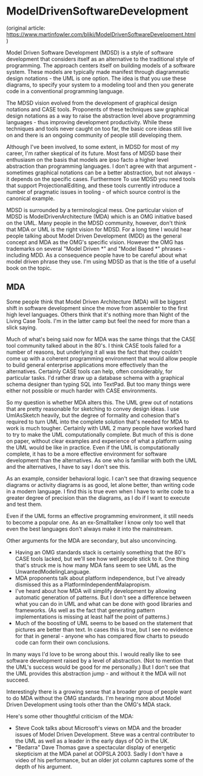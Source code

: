 # ModelDrivenSoftwareDevelopment

(original article: https://www.martinfowler.com/bliki/ModelDrivenSoftwareDevelopment.html)

Model Driven Software Development (MDSD) is a style of software development that considers itself as an alternative to the traditional style of programming. The approach centers itself on building models of a software system. These models are typically made manifest through diagrammatic design notations - the UML is one option. The idea is that you use these diagrams, to specify your system to a modeling tool and then you generate code in a conventional programming language.

The MDSD vision evolved from the development of graphical design notations and CASE tools. Proponents of these techniques saw graphical design notations as a way to raise the abstraction level above programming languages - thus improving development productivity. While these techniques and tools never caught on too far, the basic core ideas still live on and there is an ongoing community of people still developing them.

Although I've been involved, to some extent, in MDSD for most of my career, I'm rather skeptical of its future. Most fans of MDSD base their enthusiasm on the basis that models are ipso facto a higher level abstraction than programming languages. I don't agree with that argument - sometimes graphical notations can be a better abstraction, but not always - it depends on the specific cases. Furthermore To use MDSD you need tools that support ProjectionalEditing, and these tools currently introduce a number of pragmatic issues in tooling - of which source control is the canonical example.

MDSD is surrounded by a terminological mess. One particular vision of MDSD is ModelDrivenArchitecture (MDA) which is an OMG initiative based on the UML. Many people in the MDSD community, however, don't think that MDA or UML is the right vision for MDSD. For a long time I would hear people talking about Model Driven Development (MDD) as the general concept and MDA as the OMG's specific vision. However the OMG has trademarks on several "Model Driven *" and "Model Based *" phrases - including MDD. As a consequence people have to be careful about what model driven phrase they use. I'm using MDSD as that is the title of a useful book on the topic.

## MDA

Some people think that Model Driven Architecture (MDA) will be biggest shift in software development since the move from assembler to the first high level languages. Others think that it's nothing more than Night of the Living Case Tools. I'm in the latter camp but feel the need for more than a slick saying.

Much of what's being said now for MDA was the same things that the CASE tool community talked about in the 80's. I think CASE tools failed for a number of reasons, but underlying it all was the fact that they couldn't come up with a coherent programming environment that would allow people to build general enterprise applications more effectively than the alternatives. Certainly CASE tools can help, often considerably, for particular tasks. I'd rather draw up a database schema with a graphical schema designer than typing SQL into TextPad. But too many things were either not possible or much harder with CASE environments.

So my question is whether MDA alters this. The UML grew out of notations that are pretty reasonable for sketching to convey design ideas. I use UmlAsSketch heavily, but the degree of formality and cohesion that's required to turn UML into the complete solution that's needed for MDA to work is much tougher. Certainly with UML 2 many people have worked hard to try to make the UML computationally complete. But much of this is done on paper, without clear examples and experience of what a platform using the UML would be like in practice. Even if the UML is computationally complete, it has to be a more effective environment for software development than the alternatives. As one who is familiar with both the UML and the alternatives, I have to say I don't see this.

As an example, consider behavioral logic. I can't see that drawing sequence diagrams or activity diagrams is as good, let alone better, than writing code in a modern language. I find this is true even when I have to write code to a greater degree of precision than the diagrams, as I do if I want to execute and test them.

Even if the UML forms an effective programming environment, it still needs to become a popular one. As an ex-Smalltalker I know only too well that even the best languages don't always make it into the mainstream.

Other arguments for the MDA are secondary, but also unconvincing.

- Having an OMG standards stack is certainly something that the 80's CASE tools lacked, but we'll see how well people stick to it. One thing that's struck me is how many MDA fans seem to see UML as the UnwantedModelingLanguage.
- MDA proponents talk about platform independence, but I've already dismissed this as a PlatformIndependentMalapropism.
- I've heard about how MDA will simplify development by allowing automatic generation of patterns. But I don't see a difference between what you can do in UML and what can be done with good libraries and frameworks. (As well as the fact that generating pattern implementations is missing at least half the point of patterns.)
- Much of the boosting of UML seems to be based on the statement that pictures are better than text. In cases this is true, but I see no evidence for that in general - anyone who has compared flow charts to pseudo code can form their own conclusions.

In many ways I'd love to be wrong about this. I would really like to see software development raised by a level of abstraction. (Not to mention that the UML's success would be good for me personally.) But I don't see that the UML provides this abstraction jump - and without it the MDA will not succeed.

Interestingly there is a growing sense that a broader group of people want to do MDA without the OMG standards. I'm hearing more about Model Driven Development using tools other than the OMG's MDA stack.

Here's some other thoughtful criticism of the MDA:

- Steve Cook talks about Microsoft's views on MDA and the broader issues of Model Driven Development. Steve was a central contributer to the UML as well as a leader in the early days of OO in the UK.
- "Bedarra" Dave Thomas gave a spectacular display of energetic skepticism at the MDA panel at OOPSLA 2003. Sadly I don't have a video of his performance, but an older jot column captures some of the depth of his argument.
